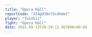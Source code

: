 ```yaml
---
title: "Opera Hall"
reportCode: "1FAg938n7dc4hmkY"
player: "Twinkii"
fight: "Opera Hall"
date: 2021-09-12T20:20:12.967000+00:00
---
```

